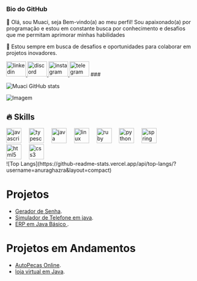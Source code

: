 ### Bio do GitHub

 👋 Olá, sou Muaci, seja Bem-vindo(a) ao meu perfil! Sou apaixonado(a) por programação e estou em constante busca por conhecimento e desafios que me permitam aprimorar minhas habilidades

🌱 Estou sempre em busca de desafios e oportunidades para colaborar em projetos inovadores.
 

<div align="left">
  <a href="https://www.linkedin.com/in/muaci-jos%C3%A9-a434a0279/" target="_blank">
    <img src="https://raw.githubusercontent.com/maurodesouza/profile-readme-generator/master/src/assets/icons/social/linkedin/default.svg" width="52" height="40" alt="linkedin logo"  />
  </a>
  <a href="muaci@yahoo.com" target="_blank">
    <img src="https://raw.githubusercontent.com/maurodesouza/profile-readme-generator/master/src/assets/icons/social/discord/default.svg" width="52" height="40" alt="discord logo"  />
  </a>
  <a href="https://www.instagram.com/muaci_/" target="_blank">
    <img src="https://raw.githubusercontent.com/maurodesouza/profile-readme-generator/master/src/assets/icons/social/instagram/default.svg" width="52" height="40" alt="instagram logo"  />
  </a>
  <img src="https://raw.githubusercontent.com/maurodesouza/profile-readme-generator/master/src/assets/icons/social/telegram/default.svg" width="52" height="40" alt="telegram logo"  />
###
</div>

<!-- GithubStats -->
![Muaci GitHub stats](https://github-readme-stats.vercel.app/api?username=MuacidevJava&show_icons=true&theme=merko)

<!-- GIF -->
<p align="left">
  <img align="center" src="https://github.com/VariableBee/VariableBee/assets/77739311/4e9f41af-6b57-49a7-b15a-74322e96b4d7" alt="Imagem">
</p>


## 🔥 Skills
<!-- Skills: Programming Languages -->
<div align="left">
  <img src="https://cdn.jsdelivr.net/gh/devicons/devicon/icons/javascript/javascript-original.svg" height="40" alt="javascript logo"  />
  <img width="12" />
  <img src="https://cdn.jsdelivr.net/gh/devicons/devicon/icons/typescript/typescript-original.svg" height="40" alt="typescript logo"  />
  <img width="12" />
  <img src="https://cdn.jsdelivr.net/gh/devicons/devicon/icons/java/java-original.svg" height="40" alt="java logo"  />
  <img width="12" />
  <img src="https://cdn.jsdelivr.net/gh/devicons/devicon/icons/linux/linux-original.svg" height="40" alt="linux logo"  />
  <img width="12" />
  <img src="https://cdn.jsdelivr.net/gh/devicons/devicon/icons/ruby/ruby-original.svg" height="40" alt="ruby logo"  />
  <img width="12" />
  <img src="https://cdn.jsdelivr.net/gh/devicons/devicon/icons/python/python-original.svg" height="40" alt="python logo"  />
  <img width="12" />
  <img src="https://cdn.jsdelivr.net/gh/devicons/devicon/icons/spring/spring-original.svg" height="40" alt="spring logo"  />
  <div align="left">
  <img src="https://cdn.jsdelivr.net/gh/devicons/devicon/icons/html5/html5-original.svg" height="40" alt="html5 logo"  />
  <img width="12" />
  <img src="https://cdn.jsdelivr.net/gh/devicons/devicon/icons/css3/css3-original.svg" height="40" alt="css3 logo"  />
   
   
</div>
![Top Langs](https://github-readme-stats.vercel.app/api/top-langs/?username=anuraghazra&layout=compact)
   
###
</div>
 
 
###

# Projetos 
- [Gerador de Senha](https://github.com/Muacidevjava/Gerador-de-senha.git).
- [Simulador de Telefone em java](https://github.com/Muacidevjava/Iphone-Java.git).
- [ERP em Java Básico ](https://github.com/Muacidevjava/ERP-Em-Java-Basico.git).

# Projetos em Andamentos
- [AutoPecas Online](https://github.com/Muacidevjava/AutoPecas.git).
- [loja virtual em Java](https://github.com/Muacidevjava/loja_virtual_java.git).

